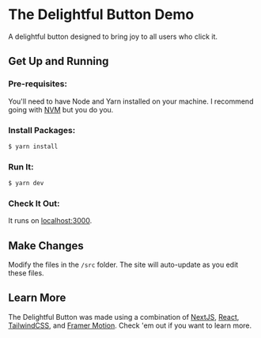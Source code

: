 # **The Delightful Button Demo**

A delightful button designed to bring joy to all users who click it.

## **Get Up and Running**
### **Pre-requisites:**
You'll need to have Node and Yarn installed on your machine. I recommend going with [NVM](https://github.com/nvm-sh/nvm) but you do you.

### **Install Packages:**
```sh
$ yarn install
```

### **Run It:**
```sh
$ yarn dev
```

### **Check It Out:**
It runs on [localhost:3000](http://localhost:3000).

## **Make Changes**
Modify the files in the `/src` folder. The site will auto-update as you edit these files.

## **Learn More**

The Delightful Button was made using a combination of [NextJS](https://nextjs.org/), [React](https://react.dev/), [TailwindCSS](https://tailwindcss.com/), and [Framer Motion](https://www.framer.com/motion/). Check 'em out if you want to learn more.
